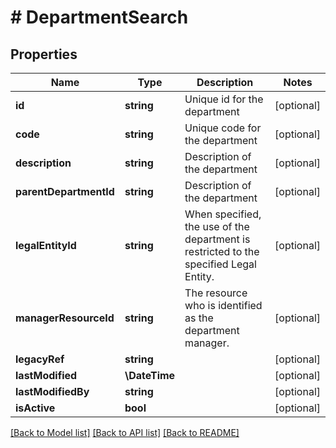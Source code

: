 # # DepartmentSearch

## Properties

Name | Type | Description | Notes
------------ | ------------- | ------------- | -------------
**id** | **string** | Unique id for the department | [optional]
**code** | **string** | Unique code for the department | [optional]
**description** | **string** | Description of the department | [optional]
**parentDepartmentId** | **string** | Description of the department | [optional]
**legalEntityId** | **string** | When specified, the use of the department is restricted to the specified Legal Entity. | [optional]
**managerResourceId** | **string** | The resource who is identified as the department manager. | [optional]
**legacyRef** | **string** |  | [optional]
**lastModified** | **\DateTime** |  | [optional]
**lastModifiedBy** | **string** |  | [optional]
**isActive** | **bool** |  | [optional]

[[Back to Model list]](../../README.md#models) [[Back to API list]](../../README.md#endpoints) [[Back to README]](../../README.md)
